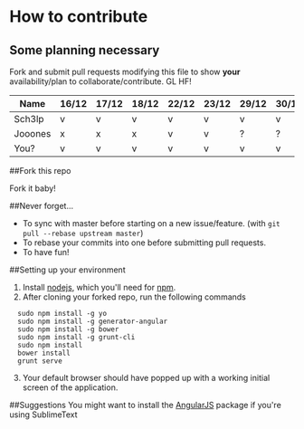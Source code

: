 How to contribute
=================

## Some planning necessary

Fork and submit pull requests modifying this file to show **your** availability/plan to collaborate/contribute. GL HF!

|Name|16/12|17/12|18/12|22/12|23/12|29/12|30/12|
|---|---|---|---|---|---|---|---|
|Sch3lp|v|v|v|v|v|v|v|
|Jooones|x|x|x|v|v|?|?|
|You?|v|v|v|v|v|v|v|


##Fork this repo

Fork it baby!

##Never forget...

* To sync with master before starting on a new issue/feature. (with `git pull --rebase upstream master`)
* To rebase your commits into one before submitting pull requests.
* To have fun!

##Setting up your environment
1. Install [nodejs](http://nodejs.org/), which you'll need for [npm](https://www.npmjs.org/).
2. After cloning your forked repo, run the following commands
````
  sudo npm install -g yo
  sudo npm install -g generator-angular
  sudo npm install -g bower
  sudo npm install -g grunt-cli
  sudo npm install
  bower install
  grunt serve
````
3. Your default browser should have popped up with a working initial screen of the application. 

##Suggestions
You might want to install the [AngularJS](https://github.com/angular-ui/AngularJS-sublime-package) package if you're using SublimeText
